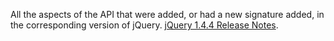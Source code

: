 All the aspects of the API that were added, or had a new signature added, in the corresponding version of jQuery. <a href="https://blog.jquery.com/2010/11/11/jquery-1-4-4-release-notes/">jQuery 1.4.4 Release Notes</a>.